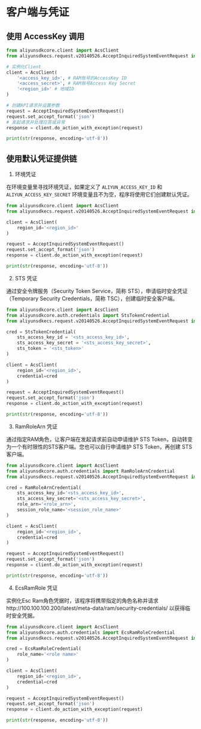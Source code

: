 # 客户端与凭证

## 使用 AccessKey 调用

```python
from aliyunsdkcore.client import AcsClient
from aliyunsdkecs.request.v20140526.AcceptInquiredSystemEventRequest import AcceptInquiredSystemEventRequest

# 实例化Client
client = AcsClient(
    '<access_key_id>', # RAM账号的AccessKey ID
    '<access_secret>', # RAM账号Access Key Secret
    '<region_id>' # 地域ID
)

# 创建API请求并设置参数
request = AcceptInquiredSystemEventRequest()
request.set_accept_format('json')
# 发起请求并处理应答或异常
response = client.do_action_with_exception(request)

print(str(response, encoding='utf-8'))
```

## 使用默认凭证提供链

1. 环境凭证

在环境变量里寻找环境凭证，如果定义了 `ALIYUN_ACCESS_KEY_ID` 和 `ALIYUN_ACCESS_KEY_SECRET` 环境变量且不为空，程序将使用它们创建默认凭证。

```python
from aliyunsdkcore.client import AcsClient
from aliyunsdkecs.request.v20140526.AcceptInquiredSystemEventRequest import AcceptInquiredSystemEventRequest

client = AcsClient(
    region_id='<region_id>'
)

request = AcceptInquiredSystemEventRequest()
request.set_accept_format('json')
response = client.do_action_with_exception(request)

print(str(response, encoding='utf-8'))
```

2. STS 凭证

通过安全令牌服务（Security Token Service，简称 STS），申请临时安全凭证（Temporary Security Credentials，简称 TSC），创建临时安全客户端。

```python
from aliyunsdkcore.client import AcsClient
from aliyunsdkcore.auth.credentials import StsTokenCredential
from aliyunsdkecs.request.v20140526.AcceptInquiredSystemEventRequest import AcceptInquiredSystemEventRequest

cred = StsTokenCredential(
    sts_access_key_id = '<sts_access_key_id>',
    sts_access_key_secret = '<sts_access_key_secret>',
    sts_token = '<sts_token>'
)

client = AcsClient(
    region_id='<region_id>',
    credential=cred
)

request = AcceptInquiredSystemEventRequest()
request.set_accept_format('json')
response = client.do_action_with_exception(request)

print(str(response, encoding='utf-8'))
```

3. RamRoleArn 凭证

通过指定RAM角色，让客户端在发起请求前自动申请维护 STS Token，自动转变为一个有时限性的STS客户端。您也可以自行申请维护 STS Token，再创建 STS客户端。

```python
from aliyunsdkcore.client import AcsClient
from aliyunsdkcore.auth.credentials import RamRoleArnCredential
from aliyunsdkecs.request.v20140526.AcceptInquiredSystemEventRequest import AcceptInquiredSystemEventRequest

cred = RamRoleArnCredential(
    sts_access_key_id='<sts_access_key_id>',
    sts_access_key_secret='<sts_access_key_secret>',
    role_arn='<role_arn>',
    session_role_name='<session_role_name>'
)

client = AcsClient(
    region_id='<region_id>',
    credential=cred
)

request = AcceptInquiredSystemEventRequest()
request.set_accept_format('json')
response = client.do_action_with_exception(request)

print(str(response, encoding='utf-8'))
```

4. EcsRamRole 凭证

实例化Esc Ram角色凭据时，该程序将携带指定的角色名称并请求http://100.100.100.200/latest/meta-data/ram/security-credentials/ 以获得临时安全凭据。

```python
from aliyunsdkcore.client import AcsClient
from aliyunsdkcore.auth.credentials import EcsRamRoleCredential
from aliyunsdkecs.request.v20140526.AcceptInquiredSystemEventRequest import AcceptInquiredSystemEventRequest

cred = EcsRamRoleCredential(
    role_name='<role name>'
)

client = AcsClient(
    region_id='<region_id>',
    credential=cred
)

request = AcceptInquiredSystemEventRequest()
request.set_accept_format('json')
response = client.do_action_with_exception(request)

print(str(response, encoding='utf-8'))
```
